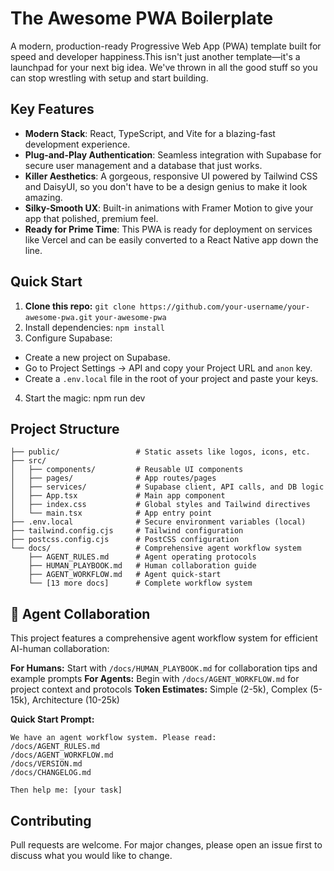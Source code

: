 # The Awesome PWA Boilerplate

A modern, production-ready Progressive Web App (PWA) template built for speed and developer happiness.This isn't just another template—it's a launchpad for your next big idea. We've thrown in all the good stuff so you can stop wrestling with setup and start building.

## Key Features
- **Modern Stack**: React, TypeScript, and Vite for a blazing-fast development experience.
- **Plug-and-Play Authentication**: Seamless integration with Supabase for secure user management and a database that just works.
- **Killer Aesthetics**: A gorgeous, responsive UI powered by Tailwind CSS and DaisyUI, so you don't have to be a design genius to make it look amazing.
- **Silky-Smooth UX**: Built-in animations with Framer Motion to give your app that polished, premium feel.
- **Ready for Prime Time**: This PWA is ready for deployment on services like Vercel and can be easily converted to a React Native app down the line.

## Quick Start
1. **Clone this repo:**
`git clone https://github.com/your-username/your-awesome-pwa.git`
`your-awesome-pwa`
2. Install dependencies:
`npm install`
3. Configure Supabase:
- Create a new project on Supabase.
- Go to Project Settings -> API and copy your Project URL and `anon` key.
- Create a `.env.local` file in the root of your project and paste your keys.
4. Start the magic:
npm run dev

## Project Structure
```
├── public/                 # Static assets like logos, icons, etc.
├── src/
│   ├── components/         # Reusable UI components
│   ├── pages/              # App routes/pages
│   ├── services/           # Supabase client, API calls, and DB logic
│   ├── App.tsx             # Main app component
│   ├── index.css           # Global styles and Tailwind directives
│   └── main.tsx            # App entry point
├── .env.local              # Secure environment variables (local)
├── tailwind.config.cjs     # Tailwind configuration
├── postcss.config.cjs      # PostCSS configuration
└── docs/                   # Comprehensive agent workflow system
    ├── AGENT_RULES.md      # Agent operating protocols
    ├── HUMAN_PLAYBOOK.md   # Human collaboration guide
    ├── AGENT_WORKFLOW.md   # Agent quick-start
    └── [13 more docs]      # Complete workflow system
```

## 🤖 Agent Collaboration

This project features a comprehensive agent workflow system for efficient AI-human collaboration:

**For Humans:** Start with `/docs/HUMAN_PLAYBOOK.md` for collaboration tips and example prompts
**For Agents:** Begin with `/docs/AGENT_WORKFLOW.md` for project context and protocols
**Token Estimates:** Simple (2-5k), Complex (5-15k), Architecture (10-25k)

**Quick Start Prompt:**
```
We have an agent workflow system. Please read:
/docs/AGENT_RULES.md
/docs/AGENT_WORKFLOW.md
/docs/VERSION.md
/docs/CHANGELOG.md

Then help me: [your task]
```

## Contributing
Pull requests are welcome. For major changes, please open an issue first to discuss what you would like to change.
